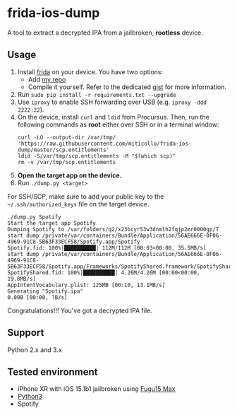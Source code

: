# frida-ios-dump
A tool to extract a decrypted IPA from a jailbroken, **rootless** device.

## Usage

1. Install [frida](http://www.frida.re/) on your device.
   You have two options:
   - Add [my repo](https://miticollo.github.io/repos/#my)
   - Compile it yourself. 
     Refer to the dedicated [gist](https://gist.github.com/miticollo/6e65b59d83b17bacc00523a0f9d41c11) for more information.
2. Run `sudo pip install -r requirements.txt --upgrade`
3. Use `iproxy` to enable SSH forwarding over USB (e.g. `iproxy -ddd 2222:22`).
4. On the device, install `curl` and `ldid` from Procursus. 
   Then, run the following commands as **root** either over SSH or in a terminal window:
   ```shell
   curl -LO --output-dir /var/tmp/ 'https://raw.githubusercontent.com/miticollo/frida-ios-dump/master/scp.entitlements'
   ldid -S/var/tmp/scp.entitlements -M "$(which scp)"
   rm -v /var/tmp/scp.entitlements
   ```
   <span><!-- https://discord.com/channels/349243932447604736/1082886572011180053/1092577566008807494 --></span>
5. **Open the target app on the device.**
6. Run `./dump.py <target>`

For SSH/SCP, make sure to add your public key to the `~/.ssh/authorized_keys` file on the target device.

```
./dump.py Spotify 
Start the target app Spotify
Dumping Spotify to /var/folders/q2/x23bcyr53w3dnmlh2fqjp2mr0000gp/T
start dump /private/var/containers/Bundle/Application/56AE666E-0F06-4969-91C8-5B63F33ECF58/Spotify.app/Spotify
Spotify.fid: 100%|██████████| 112M/112M [00:03<00:00, 35.5MB/s]
start dump /private/var/containers/Bundle/Application/56AE666E-0F06-4969-91C8-5B63F33ECF58/Spotify.app/Frameworks/SpotifyShared.framework/SpotifyShared
SpotifyShared.fid: 100%|██████████| 4.26M/4.26M [00:00<00:00, 19.8MB/s]
AppIntentVocabulary.plist: 125MB [00:10, 13.1MB/s]
Generating "Spotify.ipa"
0.00B [00:00, ?B/s]
```

Congratulations!!! You've got a decrypted IPA file.

## Support

Python 2.x and 3.x

## Tested environment

- iPhone XR with iOS 15.1b1 jailbroken using [Fugu15 Max](https://github.com/opa334/Fugu15/releases/latest)
- [Python3](https://github.com/pyenv/pyenv)
- Spotify
